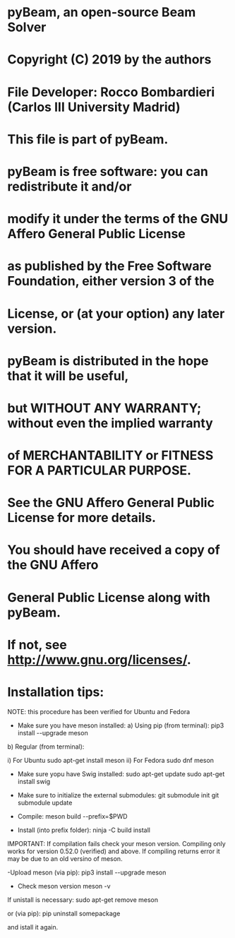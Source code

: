 # pyBeam, an open-source Beam Solver
#
# Copyright (C) 2019 by the authors
#
# File Developer: Rocco Bombardieri (Carlos III University Madrid)
#                  
# This file is part of pyBeam.
#
# pyBeam is free software: you can redistribute it and/or
# modify it under the terms of the GNU Affero General Public License
# as published by the Free Software Foundation, either version 3 of the
# License, or (at your option) any later version.
#
# pyBeam is distributed in the hope that it will be useful,
# but WITHOUT ANY WARRANTY; without even the implied warranty
# of MERCHANTABILITY or FITNESS FOR A PARTICULAR PURPOSE.
#
# See the GNU Affero General Public License for more details.
# You should have received a copy of the GNU Affero
# General Public License along with pyBeam.
# If not, see <http://www.gnu.org/licenses/>.
#
# Installation tips:

NOTE: this procedure has been verified for Ubuntu and Fedora

- Make sure you have meson installed:
a) Using pip (from terminal):
pip3 install --upgrade meson

b) Regular (from terminal):

i) For Ubuntu
sudo apt-get install meson
ii) For Fedora
sudo dnf meson

- Make sure yopu have Swig installed:
sudo apt-get update
sudo apt-get install swig

- Make sure to initialize the external submodules:
git submodule init
git submodule update

- Compile:
meson build --prefix=$PWD

- Install (into prefix folder):
ninja -C build install

IMPORTANT: If compilation fails check your meson version. Compiling only works for version 0.52.0 (verified) and above. 
If compiling returns error it may be due to an old versino of meson. 

-Upload meson (via pip):
pip3 install --upgrade meson

- Check meson version
meson -v

If unistall is necessary:
sudo apt-get remove meson

or (via pip):
pip uninstall somepackage

and istall it again.

